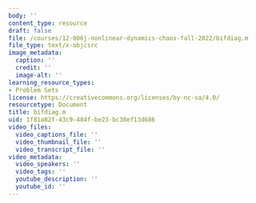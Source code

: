 ```yaml
---
body: ''
content_type: resource
draft: false
file: /courses/12-006j-nonlinear-dynamics-chaos-fall-2022/bifdiag.m
file_type: text/x-objcsrc
image_metadata:
  caption: ''
  credit: ''
  image-alt: ''
learning_resource_types:
- Problem Sets
license: https://creativecommons.org/licenses/by-nc-sa/4.0/
resourcetype: Document
title: bifdiag.m
uid: 1f81a82f-43c9-484f-be23-bc38ef13d686
video_files:
  video_captions_file: ''
  video_thumbnail_file: ''
  video_transcript_file: ''
video_metadata:
  video_speakers: ''
  video_tags: ''
  youtube_description: ''
  youtube_id: ''
---
```

